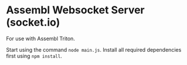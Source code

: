 # Assembl Websocket Server (socket.io)

For use with Assembl Triton.

Start using the command `node main.js`. Install all required dependencies first using `npm install`.
